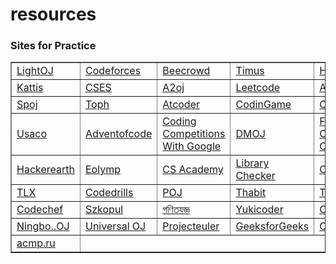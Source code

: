 # resources


### Sites for Practice
<table border = "1" >
<tr>
<td><a href="https://lightoj.com" target="_blank">LightOJ</a></td>
<td><a href="https://codeforces.com" target="_blank">Codeforces</a></td>
<td><a href="https://www.beecrowd.com.br" target="_blank">Beecrowd</a></td>
<td><a href="https://acm.timus.ru" target="_blank">Timus</a></td>
<td><a href="https://www.hackerrank.com" target="_blank">Hackerrank</a></td>

</tr>

<tr>
<td><a href="https://open.kattis.com" target="_blank">Kattis</a></td>
<td><a href="https://cses.fi" target="_blank">CSES</a></td>
<td><a href="https://a2oj.com" target="_blank">A2oj</a></td>
<td><a href="https://leetcode.com" target="_blank">Leetcode</a></td>
<td><a href="https://judge.u-aizu.ac.jp" target="_blank">Aizu</a></td>

</tr>

<tr>
<td><a href = "https://www.spoj.com" target = "_blank">Spoj</a></td>
<td><a href = "https://toph.co" target ="_blank">Toph</a></td>
<td><a href = "https://atcoder.jp" target ="_blank">Atcoder</a></td>
<td><a href = "https://www.codingame.com" target ="_blank">CodinGame</a></td>
<td><a href = "https://www.codewars.com" target ="_blank">Codewars</a></td>

</tr>

<tr>
<td><a href="https://usaco.guide/problems/" target="_blank">Usaco</a></td>
<td><a href="https://adventofcode.com/" target="_blank">Adventofcode</a></td>
<td><a href = "https://codingcompetitions.withgoogle.com/" target ="_blank">Coding Competitions With Google</a></td>

<td><a href = "https://dmoj.ca" target ="_blank">DMOJ</a></td>
<td><a href = "https://www.facebook.com/codingcompetitions" target ="_blank">Facebook Coding Competitions</a></td>



<tr>
<td><a href="https://www.hackerearth.com" target="_blank">Hackerearth</a></td>
<td><a href="https://www.eolymp.com" target="_blank">Eolymp</a></td>
<td><a href = "https://csacademy.com" target ="_blank">CS Academy</a></td>
<td><a href = "https://judge.yosupo.jp" target ="_blank">Library Checker</a></td>
<td><a href = "https://algo.codemarshal.org/users/HonestNS" target ="_blank">CodeMarShal</a></td>

</tr>
 
 <tr>
<td><a href="https://tlx.toki.id" target="_blank">TLX</a></td>
<td><a href="https://codedrills.io"target="_blank">Codedrills</a></td>
<td><a href = "http://poj.org" target ="_blank">POJ</a></td>
<td><a href = "https://thabit.io" target ="_blank">Thabit</a></td>
<td><a href = "https://www.topcoder.com" target ="_blank">Topcoder</a></td>

</tr>
<tr>
<td><a href="https://www.codechef.com" target="_blank">Codechef</a></td>
<td><a href="https://szkopul.edu.pl" target="_blank">Szkopul</a></td>
<td><a href = "https://gonitzoggo.com" target ="_blank">গণিতযজ্ঞ</a></td>
<td><a href = "https://yukicoder.me/" target ="_blank">Yukicoder</a></td>
<td><a href = "http://openjudge.cn/" target ="_blank">OpenJudge</a></td>

</tr>
<tr>
<td><a href="https://ac.2333.moe/Problem/" target="_blank">Ningbo..OJ</a></td>
<td><a href="https://uoj.ac/" target="_blank">Universal OJ</a></td>
<td><a href = "https://projecteuler.net/" target ="_blank">Projecteuler</a></td>
<td><a href = "https://practice.geeksforgeeks.org/explore/" target ="_blank">GeeksforGeeks</a></td>
<td><a href = "https://codesignal.com/" target ="_blank">Codesignal</a></td>

</tr>
<tr>



<td><a href = "https://acmp.ru/" target ="_blank">acmp.ru</a></td>

</tr>
 
 </table>
<br><br>
